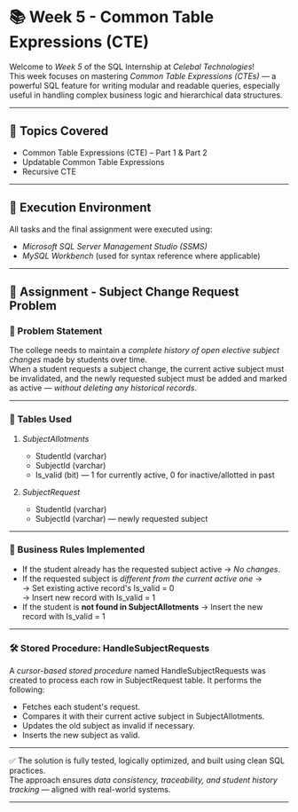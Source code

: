 # 📚 Week 5 - Common Table Expressions (CTE)

Welcome to *Week 5* of the SQL Internship at *Celebal Technologies*!  
This week focuses on mastering *Common Table Expressions (CTEs)* — a powerful SQL feature for writing modular and readable queries, especially useful in handling complex business logic and hierarchical data structures.

---

## 🧠 Topics Covered

- Common Table Expressions (CTE) – Part 1 & Part 2  
- Updatable Common Table Expressions  
- Recursive CTE

---

## 🧪 Execution Environment

All tasks and the final assignment were executed using:

- *Microsoft SQL Server Management Studio (SSMS)*  
- *MySQL Workbench* (used for syntax reference where applicable)

---

## 📝 Assignment - Subject Change Request Problem

### 🎯 Problem Statement

The college needs to maintain a *complete history of open elective subject changes* made by students over time.  
When a student requests a subject change, the current active subject must be invalidated, and the newly requested subject must be added and marked as active — *without deleting any historical records*.

---

### 📌 Tables Used

1. *SubjectAllotments*
   - StudentId (varchar)  
   - SubjectId (varchar)  
   - Is_valid (bit) — 1 for currently active, 0 for inactive/allotted in past  

2. *SubjectRequest*
   - StudentId (varchar)  
   - SubjectId (varchar) — newly requested subject

---

### 🔁 Business Rules Implemented

- If the student already has the requested subject active → *No changes*.
- If the requested subject is *different from the current active one* →  
  → Set existing active record's Is_valid = 0  
  → Insert new record with Is_valid = 1
- If the student is **not found in SubjectAllotments** → Insert the new record with Is_valid = 1

---

### 🛠 Stored Procedure: HandleSubjectRequests

A *cursor-based stored procedure* named HandleSubjectRequests was created to process each row in SubjectRequest table. It performs the following:

- Fetches each student's request.
- Compares it with their current active subject in SubjectAllotments.
- Updates the old subject as invalid if necessary.
- Inserts the new subject as valid.

---
✅ The solution is fully tested, logically optimized, and built using clean SQL practices.  
The approach ensures *data consistency, traceability, and student history tracking* — aligned with real-world systems.

---
